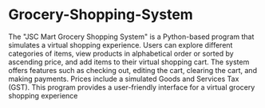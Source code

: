# Grocery-Shopping-System
The "JSC Mart Grocery Shopping System" is a Python-based program that simulates a virtual shopping experience. Users can explore different categories of items, view products in alphabetical order or sorted by ascending price, and add items to their virtual shopping cart. The system offers features such as checking out, editing the cart, clearing the cart, and making payments. Prices include a simulated Goods and Services Tax (GST). This program provides a user-friendly interface for a virtual grocery shopping experience
